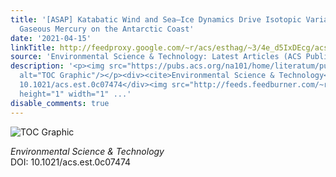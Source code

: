 ```yaml
---
title: '[ASAP] Katabatic Wind and Sea–Ice Dynamics Drive Isotopic Variations of Total
  Gaseous Mercury on the Antarctic Coast'
date: '2021-04-15'
linkTitle: http://feedproxy.google.com/~r/acs/esthag/~3/4e_d5IxDEcg/acs.est.0c07474
source: 'Environmental Science & Technology: Latest Articles (ACS Publications)'
description: '<p><img src="https://pubs.acs.org/na101/home/literatum/publisher/achs/journals/content/esthag/0/esthag.ahead-of-print/acs.est.0c07474/20210415/images/medium/es0c07474_0006.gif"
  alt="TOC Graphic"/></p><div><cite>Environmental Science & Technology</cite></div><div>DOI:
  10.1021/acs.est.0c07474</div><img src="http://feeds.feedburner.com/~r/acs/esthag/~4/4e_d5IxDEcg"
  height="1" width="1" ...'
disable_comments: true
---
```

<p><img src="https://pubs.acs.org/na101/home/literatum/publisher/achs/journals/content/esthag/0/esthag.ahead-of-print/acs.est.0c07474/20210415/images/medium/es0c07474_0006.gif" alt="TOC Graphic"/></p><div><cite>Environmental Science & Technology</cite></div><div>DOI: 10.1021/acs.est.0c07474</div><img src="http://feeds.feedburner.com/~r/acs/esthag/~4/4e_d5IxDEcg" height="1" width="1" ...
